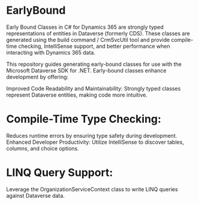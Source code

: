 # EarlyBound
Early Bound Classes in C# for Dynamics 365 are strongly typed representations of entities in Dataverse (formerly CDS). These classes are generated using the build command  / CrmSvcUtil tool and provide compile-time checking, IntelliSense support, and better performance when interacting with Dynamics 365 data.


This repository guides generating early-bound classes for use with the Microsoft Dataverse SDK for .NET. Early-bound classes enhance development by offering:

Improved Code Readability and Maintainability: Strongly typed classes represent Dataverse entities, making code more intuitive.

# Compile-Time Type Checking: 
  Reduces runtime errors by ensuring type safety during development.
  Enhanced Developer Productivity: Utilize IntelliSense to discover tables, columns, and choice options.
  
# LINQ Query Support: 
  Leverage the OrganizationServiceContext class to write LINQ queries against Dataverse data.

